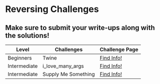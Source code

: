 # Reversing Challenges

## Make sure to submit your write-ups along with the solutions!

| Level | Challenges | Challenge Page |
|--|--|--|
| Beginners | Twine | [Find Info!](https://github.com/Hacktoberfest-Nepal/Hacktoberfest_CTF/tree/master/Reversing/beginners/Twine) |
| Intermediate | i_love_many_args | [Find Info!](https://github.com/Hacktoberfest-Nepal/Hacktoberfest_CTF/tree/master/Reversing/intermediate/i_love_many_args) |
| Intermediate | Supply Me Something | [Find Info!](https://github.com/Hacktoberfest-Nepal/Hacktoberfest_CTF/tree/master/Reversing/intermediate/Supply%20Me%20Something) |
